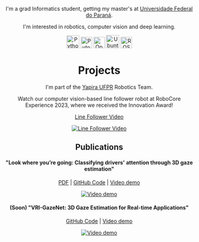 <div style="text-align: center;">

<p>I'm a grad Informatics student, getting my master's at <a href="https://web.inf.ufpr.br/bcc/">Universidade Federal do Paraná</a>.</p> 
<p>I'm interested in robotics, computer vision and deep learning.</p>

<div class="icon-container">
        <a href="https://www.python.org/"><img class="icon_img" alt="Python" height="34px" src="https://img.icons8.com/color/240/000000/python.png"></a>
        <a href="https://pytorch.org/"><img class="icon_img" alt="Pytorch" height="30px" src="https://raw.githubusercontent.com/pytorch/pytorch/main/docs/source/_static/img/pytorch-logo-dark.png"></a>
        <a href="https://opencv.org/"><img class="icon_img" alt="OpenCV" width="30px" src="https://opencv.org/wp-content/uploads/2022/05/logo.png"></a>
        <a href="https://ubuntu.com/"><img class="icon_img" alt="Ubuntu" height="35px" src="https://img.icons8.com/color/96/000000/ubuntu--v1.png"></a>
        <a href="https://www.ros.org/"><img class="icon_img" alt="ROS" height="30px" src="https://upload.wikimedia.org/wikipedia/commons/thumb/b/bb/Ros_logo.svg/1280px-Ros_logo.svg.png"></a>
    </div>

<h1>Projects</h1>

<p>I'm part of the <a href="https://www.facebook.com/ufpr.yapira">Yapira UFPR</a> Robotics Team.</p> 
<p>Watch our computer vision-based line follower robot at RoboCore Experience 2023, where we received the Innovation Award!</p>

<a href="https://www.youtube.com/watch?v=ufpI7cly8JM">Line Follower Video</a>

<a href="https://www.youtube.com/watch?v=ufpI7cly8JM"><img src="https://img.youtube.com/vi/ufpI7cly8JM/0.jpg" alt="Line Follower Video"></a>

<h2>Publications</h2>

<h4>"Look where you’re going: Classifying drivers' attention through 3D gaze estimation"</h4>
    <p><a href="./Thesis_LWYG.pdf">PDF</a> | <a href="https://github.com/VRI-UFPR/LWYG-drivers-attention">GitHub Code</a> | <a href="https://www.youtube.com/watch?v=_muyewFN-GU">Video demo</a> </p>

<a href="https://www.youtube.com/watch?v=_muyewFN-GU"><img src="https://img.youtube.com/vi/_muyewFN-GU/0.jpg" alt="Video demo"></a>

<h4>(Soon) "VRI-GazeNet: 3D Gaze Estimation for Real-time Applications"</h4>
    <p><a href="https://github.com/VRI-UFPR/GazeNet">GitHub Code</a> | <a href="https://www.youtube.com/watch?v=s49nZorNE7A">Video demo</a></p>

<a href="https://www.youtube.com/watch?v=s49nZorNE7A"><img src="https://img.youtube.com/vi/s49nZorNE7A/0.jpg" alt="Video demo"></a>

</div>
